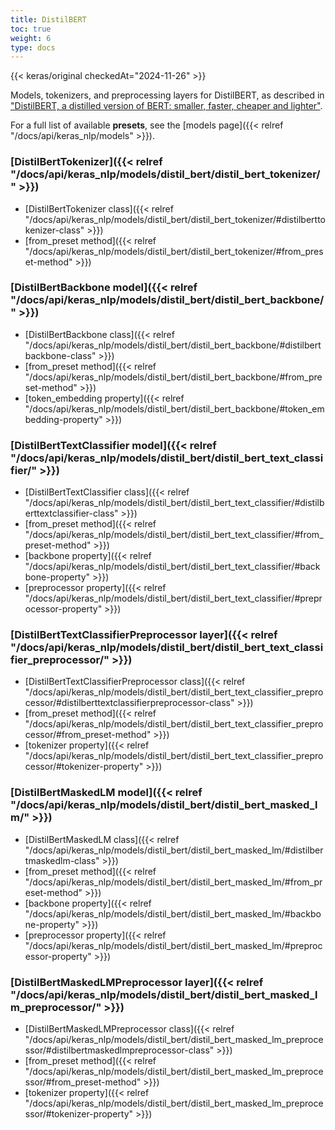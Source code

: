 ```yaml
---
title: DistilBERT
toc: true
weight: 6
type: docs
---
```


{{< keras/original checkedAt="2024-11-26" >}}

Models, tokenizers, and preprocessing layers for DistilBERT,
as described in ["DistilBERT, a distilled version of BERT: smaller, faster, cheaper and lighter"](https://arxiv.org/abs/1910.01108).

For a full list of available **presets**, see the
[models page]({{< relref "/docs/api/keras_nlp/models" >}}).

### [DistilBertTokenizer]({{< relref "/docs/api/keras_nlp/models/distil_bert/distil_bert_tokenizer/" >}})

- [DistilBertTokenizer class]({{< relref "/docs/api/keras_nlp/models/distil_bert/distil_bert_tokenizer/#distilberttokenizer-class" >}})
- [from\_preset method]({{< relref "/docs/api/keras_nlp/models/distil_bert/distil_bert_tokenizer/#from_preset-method" >}})

### [DistilBertBackbone model]({{< relref "/docs/api/keras_nlp/models/distil_bert/distil_bert_backbone/" >}})

- [DistilBertBackbone class]({{< relref "/docs/api/keras_nlp/models/distil_bert/distil_bert_backbone/#distilbertbackbone-class" >}})
- [from\_preset method]({{< relref "/docs/api/keras_nlp/models/distil_bert/distil_bert_backbone/#from_preset-method" >}})
- [token\_embedding property]({{< relref "/docs/api/keras_nlp/models/distil_bert/distil_bert_backbone/#token_embedding-property" >}})

### [DistilBertTextClassifier model]({{< relref "/docs/api/keras_nlp/models/distil_bert/distil_bert_text_classifier/" >}})

- [DistilBertTextClassifier class]({{< relref "/docs/api/keras_nlp/models/distil_bert/distil_bert_text_classifier/#distilberttextclassifier-class" >}})
- [from\_preset method]({{< relref "/docs/api/keras_nlp/models/distil_bert/distil_bert_text_classifier/#from_preset-method" >}})
- [backbone property]({{< relref "/docs/api/keras_nlp/models/distil_bert/distil_bert_text_classifier/#backbone-property" >}})
- [preprocessor property]({{< relref "/docs/api/keras_nlp/models/distil_bert/distil_bert_text_classifier/#preprocessor-property" >}})

### [DistilBertTextClassifierPreprocessor layer]({{< relref "/docs/api/keras_nlp/models/distil_bert/distil_bert_text_classifier_preprocessor/" >}})

- [DistilBertTextClassifierPreprocessor class]({{< relref "/docs/api/keras_nlp/models/distil_bert/distil_bert_text_classifier_preprocessor/#distilberttextclassifierpreprocessor-class" >}})
- [from\_preset method]({{< relref "/docs/api/keras_nlp/models/distil_bert/distil_bert_text_classifier_preprocessor/#from_preset-method" >}})
- [tokenizer property]({{< relref "/docs/api/keras_nlp/models/distil_bert/distil_bert_text_classifier_preprocessor/#tokenizer-property" >}})

### [DistilBertMaskedLM model]({{< relref "/docs/api/keras_nlp/models/distil_bert/distil_bert_masked_lm/" >}})

- [DistilBertMaskedLM class]({{< relref "/docs/api/keras_nlp/models/distil_bert/distil_bert_masked_lm/#distilbertmaskedlm-class" >}})
- [from\_preset method]({{< relref "/docs/api/keras_nlp/models/distil_bert/distil_bert_masked_lm/#from_preset-method" >}})
- [backbone property]({{< relref "/docs/api/keras_nlp/models/distil_bert/distil_bert_masked_lm/#backbone-property" >}})
- [preprocessor property]({{< relref "/docs/api/keras_nlp/models/distil_bert/distil_bert_masked_lm/#preprocessor-property" >}})

### [DistilBertMaskedLMPreprocessor layer]({{< relref "/docs/api/keras_nlp/models/distil_bert/distil_bert_masked_lm_preprocessor/" >}})

- [DistilBertMaskedLMPreprocessor class]({{< relref "/docs/api/keras_nlp/models/distil_bert/distil_bert_masked_lm_preprocessor/#distilbertmaskedlmpreprocessor-class" >}})
- [from\_preset method]({{< relref "/docs/api/keras_nlp/models/distil_bert/distil_bert_masked_lm_preprocessor/#from_preset-method" >}})
- [tokenizer property]({{< relref "/docs/api/keras_nlp/models/distil_bert/distil_bert_masked_lm_preprocessor/#tokenizer-property" >}})
